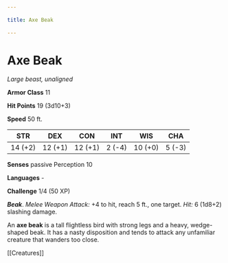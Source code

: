 --- 
title: Axe Beak 
---
# Axe Beak

*Large beast, unaligned*

**Armor Class** 11

**Hit Points** 19 (3d10+3)

**Speed** 50 ft.

| STR     | DEX     | CON     | INT    | WIS     | CHA    |
|---------|---------|---------|--------|---------|--------|
| 14 (+2) | 12 (+1) | 12 (+1) | 2 (-4) | 10 (+0) | 5 (-3) |

**Senses** passive Perception 10

**Languages** -

**Challenge** 1/4 (50 XP)


***Beak***. *Melee Weapon Attack:* +4 to hit, reach 5 ft., one target. *Hit:* 6 (1d8+2) slashing damage.

An **axe beak** is a tall flightless bird with strong legs and a heavy, wedge-shaped beak. It has a nasty disposition and tends to attack any unfamiliar creature that wanders too close.


[[Creatures]]
